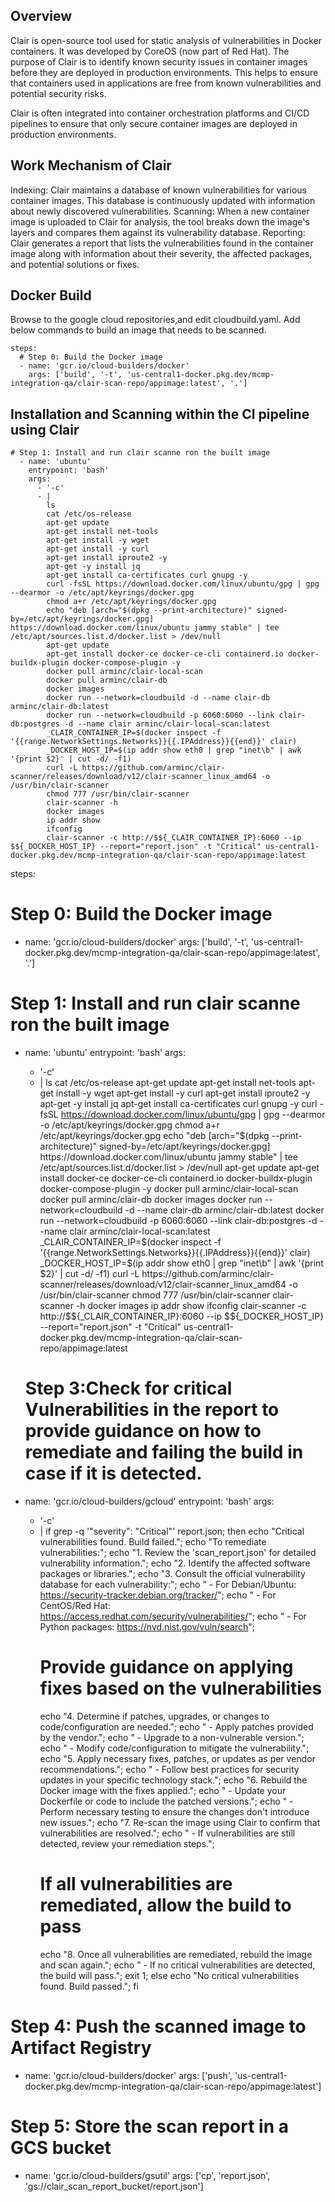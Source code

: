 
## Overview

Clair is open-source tool used for static analysis of vulnerabilities in Docker containers. It was developed by CoreOS (now part of Red Hat). The purpose of Clair is to identify known security issues in container images before they are deployed in production environments. This helps to ensure that containers used in applications are free from known vulnerabilities and potential security risks.

Clair is often integrated into container orchestration platforms and CI/CD pipelines to ensure that only secure container images are deployed in production environments.

## Work Mechanism of Clair
Indexing: Clair maintains a database of known vulnerabilities for various container images. This database is continuously updated with information about newly discovered vulnerabilities.
Scanning: When a new container image is uploaded to Clair for analysis, the tool breaks down the image's layers and compares them against its vulnerability database.
Reporting: Clair generates a report that lists the vulnerabilities found in the container image along with information about their severity, the affected packages, and potential solutions or fixes.

## Docker Build
Browse to the google cloud repositories,and edit cloudbuild.yaml.
Add below commands to build an image that needs to be scanned.

```
steps:
  # Step 0: Build the Docker image
  - name: 'gcr.io/cloud-builders/docker'
    args: ['build', '-t', 'us-central1-docker.pkg.dev/mcmp-integration-qa/clair-scan-repo/appimage:latest', '.']

```
## Installation and Scanning within the CI pipeline using Clair

```
# Step 1: Install and run clair scanne ron the built image
  - name: 'ubuntu'
    entrypoint: 'bash'
    args:
      - '-c'
      - |
        ls
        cat /etc/os-release
        apt-get update
        apt-get install net-tools
        apt-get install -y wget
        apt-get install -y curl
        apt-get install iproute2 -y
        apt-get -y install jq
        apt-get install ca-certificates curl gnupg -y
        curl -fsSL https://download.docker.com/linux/ubuntu/gpg | gpg --dearmor -o /etc/apt/keyrings/docker.gpg
        chmod a+r /etc/apt/keyrings/docker.gpg
        echo "deb [arch="$(dpkg --print-architecture)" signed-by=/etc/apt/keyrings/docker.gpg] https://download.docker.com/linux/ubuntu jammy stable" | tee /etc/apt/sources.list.d/docker.list > /dev/null
        apt-get update
        apt-get install docker-ce docker-ce-cli containerd.io docker-buildx-plugin docker-compose-plugin -y
        docker pull arminc/clair-local-scan
        docker pull arminc/clair-db
        docker images
        docker run --network=cloudbuild -d --name clair-db arminc/clair-db:latest 
        docker run --network=cloudbuild -p 6060:6060 --link clair-db:postgres -d --name clair arminc/clair-local-scan:latest
        _CLAIR_CONTAINER_IP=$(docker inspect -f '{{range.NetworkSettings.Networks}}{{.IPAddress}}{{end}}' clair)
        _DOCKER_HOST_IP=$(ip addr show eth0 | grep "inet\b" | awk '{print $2}' | cut -d/ -f1)
        curl -L https://github.com/arminc/clair-scanner/releases/download/v12/clair-scanner_linux_amd64 -o /usr/bin/clair-scanner
        chmod 777 /usr/bin/clair-scanner
        clair-scanner -h
        docker images
        ip addr show
        ifconfig
        clair-scanner -c http://$${_CLAIR_CONTAINER_IP}:6060 --ip $${_DOCKER_HOST_IP} --report="report.json" -t "Critical" us-central1-docker.pkg.dev/mcmp-integration-qa/clair-scan-repo/appimage:latest

```




















steps:
  # Step 0: Build the Docker image
  - name: 'gcr.io/cloud-builders/docker'
    args: ['build', '-t', 'us-central1-docker.pkg.dev/mcmp-integration-qa/clair-scan-repo/appimage:latest', '.']
    
  # Step 1: Install and run clair scanne ron the built image
  - name: 'ubuntu'
    entrypoint: 'bash'
    args:
      - '-c'
      - |
        ls
        cat /etc/os-release
        apt-get update
        apt-get install net-tools
        apt-get install -y wget
        apt-get install -y curl
        apt-get install iproute2 -y
        apt-get -y install jq
        apt-get install ca-certificates curl gnupg -y
        curl -fsSL https://download.docker.com/linux/ubuntu/gpg | gpg --dearmor -o /etc/apt/keyrings/docker.gpg
        chmod a+r /etc/apt/keyrings/docker.gpg
        echo "deb [arch="$(dpkg --print-architecture)" signed-by=/etc/apt/keyrings/docker.gpg] https://download.docker.com/linux/ubuntu jammy stable" | tee /etc/apt/sources.list.d/docker.list > /dev/null
        apt-get update
        apt-get install docker-ce docker-ce-cli containerd.io docker-buildx-plugin docker-compose-plugin -y
        docker pull arminc/clair-local-scan
        docker pull arminc/clair-db
        docker images
        docker run --network=cloudbuild -d --name clair-db arminc/clair-db:latest 
        docker run --network=cloudbuild -p 6060:6060 --link clair-db:postgres -d --name clair arminc/clair-local-scan:latest
        _CLAIR_CONTAINER_IP=$(docker inspect -f '{{range.NetworkSettings.Networks}}{{.IPAddress}}{{end}}' clair)
        _DOCKER_HOST_IP=$(ip addr show eth0 | grep "inet\b" | awk '{print $2}' | cut -d/ -f1)
        curl -L https://github.com/arminc/clair-scanner/releases/download/v12/clair-scanner_linux_amd64 -o /usr/bin/clair-scanner
        chmod 777 /usr/bin/clair-scanner
        clair-scanner -h
        docker images
        ip addr show
        ifconfig
        clair-scanner -c http://$${_CLAIR_CONTAINER_IP}:6060 --ip $${_DOCKER_HOST_IP} --report="report.json" -t "Critical" us-central1-docker.pkg.dev/mcmp-integration-qa/clair-scan-repo/appimage:latest

    # Step 3:Check for critical Vulnerabilities in the report to provide guidance on how to remediate and failing the build in case if it is detected.
  - name: 'gcr.io/cloud-builders/gcloud'
    entrypoint: 'bash'
    args: 
      - '-c' 
      - |
        if grep -q '"severity": "Critical"' report.json; then
          echo "Critical vulnerabilities found. Build failed.";
          echo "To remediate vulnerabilities:";
          echo "1. Review the 'scan_report.json' for detailed vulnerability information.";
          echo "2. Identify the affected software packages or libraries.";
          echo "3. Consult the official vulnerability database for each vulnerability:";
          echo "   - For Debian/Ubuntu: https://security-tracker.debian.org/tracker/";
          echo "   - For CentOS/Red Hat: https://access.redhat.com/security/vulnerabilities/";
          echo "   - For Python packages: https://nvd.nist.gov/vuln/search";
          # Provide guidance on applying fixes based on the vulnerabilities
          echo "4. Determine if patches, upgrades, or changes to code/configuration are needed.";
          echo "   - Apply patches provided by the vendor.";
          echo "   - Upgrade to a non-vulnerable version.";
          echo "   - Modify code/configuration to mitigate the vulnerability.";
          echo "5. Apply necessary fixes, patches, or updates as per vendor recommendations.";
          echo "   - Follow best practices for security updates in your specific technology stack.";
          echo "6. Rebuild the Docker image with the fixes applied.";
          echo "   - Update your Dockerfile or code to include the patched versions.";
          echo "   - Perform necessary testing to ensure the changes don't introduce new issues.";
          echo "7. Re-scan the image using Clair to confirm that vulnerabilities are resolved.";
          echo "   - If vulnerabilities are still detected, review your remediation steps.";
          # If all vulnerabilities are remediated, allow the build to pass
          echo "8. Once all vulnerabilities are remediated, rebuild the image and scan again.";
          echo "   - If no critical vulnerabilities are detected, the build will pass.";
          exit 1;
        else
          echo "No critical vulnerabilities found. Build passed.";
        fi
        
  # Step 4: Push the scanned image to Artifact Registry   
  - name: 'gcr.io/cloud-builders/docker'
    args: ['push', 'us-central1-docker.pkg.dev/mcmp-integration-qa/clair-scan-repo/appimage:latest']

  # Step 5: Store the scan report in a GCS bucket
  - name: 'gcr.io/cloud-builders/gsutil'
    args: ['cp', 'report.json', 'gs://clair_scan_report_bucket/report.json']

